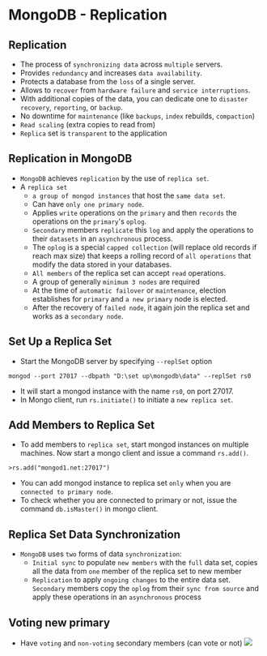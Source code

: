 # MongoDB - Replication
## Replication
- The process of `synchronizing data` across `multiple` servers.
- Provides `redundancy` and increases `data availability`.
- Protects a database from the `loss` of a single server.
- Allows to `recover` from `hardware failure` and `service interruptions`.
- With additional copies of the data, you can dedicate one to `disaster recovery`, `reporting`, or `backup`.
- No downtime for `maintenance` (like `backups`, `index` rebuilds, `compaction`)
- `Read scaling` (extra copies to read from)
- `Replica` set is `transparent` to the application
## Replication in MongoDB
- `MongoDB` achieves `replication` by the use of `replica set`.
- A `replica set`
    - `a group of mongod instances` that host the `same data set`.
    - Can have `only one primary node`.
    - Applies `write` operations on the `primary` and then `records` the operations on the `primary`'s `oplog`. 
    - `Secondary` members `replicate` this `log` and apply the operations to their `datasets` in an `asynchronous` process.
    - The `oplog` is a special `capped collection` (will replace old records if reach max size) that keeps a rolling record of `all operations` that modify the data stored in your databases.
    - `All members` of the replica set can accept `read` operations.
    - A group of generally `minimum 3 nodes` are required
    - At the time of `automatic failover` or `maintenance`, election establishes for `primary` and `a new primary` node is elected.
    - After the recovery of `failed node`, it again join the replica set and works as a `secondary node`.
## Set Up a Replica Set
- Start the MongoDB server by specifying `--replSet` option
```
mongod --port 27017 --dbpath "D:\set up\mongodb\data" --replSet rs0
```
- It will start a mongod instance with the name `rs0`, on port 27017.
- In Mongo client, run `rs.initiate()` to initiate a `new replica set`.
## Add Members to Replica Set
- To add members to `replica set`, start mongod instances on multiple machines. Now start a mongo client and issue a command `rs.add()`.
```
>rs.add("mongod1.net:27017")
```
- You can add mongod instance to replica set `only` when you are `connected to primary node`. 
- To check whether you are connected to primary or not, issue the command `db.isMaster()` in mongo client.
## Replica Set Data Synchronization
- `MongoDB` uses `two` forms of data `synchronization`:
    - `Initial sync` to populate `new members` with the `full` data set, copies all the data from `one` member of the replica set to new member
    - `Replication` to apply `ongoing changes` to the entire data set. `Secondary` members copy the `oplog` from their `sync from source` and apply these operations in an `asynchronous` process
## Voting new primary
- Have `voting` and `non-voting` secondary members (can vote or not)
![](https://www.mongodb.com/docs/manual/images/replica-set-only-seven-voting-members.bakedsvg.svg)